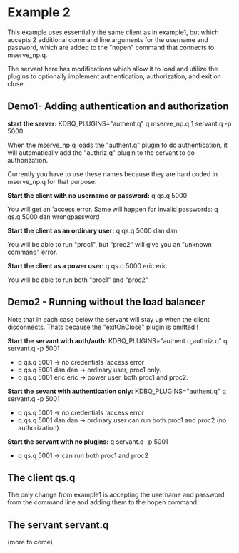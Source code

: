 # Example 2

This example uses essentially the same client as in example1, but which accepts 
2 additional command line arguments for the username and password, which are 
added to the "hopen" command that connects to mserve\_np.q. 

The servant here has modifications which allow it to load and utilize the plugins
to optionally implement authentication, authorization, and exit on close.

## Demo1- Adding authentication and authorization

**start the server:** KDBQ\_PLUGINS="authent.q"  q mserve\_np.q 1 servant.q -p 5000

When the mserve\_np.q loads the "authent.q" plugin to do authentication, it will automatically 
add the "authriz.q" plugin to the servant to do authorization.

Currently you have to use these names because they are hard coded in mserve\_np.q for that purpose.

**Start the client with no username or password:** q qs.q 5000    

You will get an 'access error. Same will happen for invalid passwords:  q qs.q 5000 dan wrongpassword

**Start the client as an ordinary user:**  q qs.q 5000 dan dan
 
You will be able to run "proc1", but "proc2" will give you an "unknown command" error.

**Start the client as a power user:**  q qs.q 5000 eric eric

You will be able to run both "proc1" and "proc2"

## Demo2 - Running without the load balancer

Note that in each case below the servant will stay up when the client disconnects.
Thats because the "exitOnClose" plugin is omitted ! 

**Start the servant with auth/auth:**  KDBQ\_PLUGINS="authent.q,authriz.q"  q servant.q -p 5001

* q qs.q 5001  -> no credentials 'access error
* q qs.q 5001 dan dan -> ordinary user, proc1 only.
* q qs.q 5001 eric eric -> power user, both proc1 and proc2.

**Start the sevant with authentication only:** KDBQ\_PLUGINS="authent.q"  q servant.q -p 5001

* q qs.q 5001 -> no credentials 'access error
* q.qs.q 5001 dan dan -> ordinary user can run both proc1 and proc2 (no authorization)

**Start the servant with no plugins:** q servant.q -p 5001

* q qs.q 5001 -> can run both proc1 and proc2


## The client qs.q

The only change from example1 is accepting the username and password
from the command line and adding them to the hopen command.

## The servant servant.q

(more to come)

